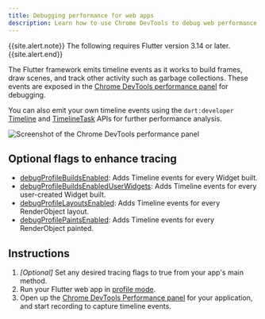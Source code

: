 ```yaml
---
title: Debugging performance for web apps
description: Learn how to use Chrome DevTools to debug web performance issues.
---
```


{{site.alert.note}}
The following requires Flutter version 3.14 or later.
{{site.alert.end}}

The Flutter framework emits timeline events as it works to build frames, draw scenes, and track other activity such as garbage collections. These events are exposed in the 
[Chrome DevTools performance panel][] for debugging.

You can also emit your own timeline events using the `dart:developer` [Timeline][] and [TimelineTask][] APIs for further performance analysis.

[Chrome DevTools performance panel]: https://developer.chrome.com/docs/devtools/performance
[Timeline]: https://api.flutter.dev/flutter/dart-developer/Timeline-class.html
[TimelineTask]: https://api.flutter.dev/flutter/dart-developer/TimelineTask-class.html

![Screenshot of the Chrome DevTools performance panel]({{site.url}}/assets/images/docs/tools/devtools/chrome-devtools-performance-panel.png)

## Optional flags to enhance tracing

- [debugProfileBuildsEnabled][]: Adds Timeline events for every Widget built.
- [debugProfileBuildsEnabledUserWidgets][]: Adds Timeline events for every user-created Widget built.
- [debugProfileLayoutsEnabled][]: Adds Timeline events for every RenderObject layout.
- [debugProfilePaintsEnabled][]: Adds Timeline events for every RenderObject painted.

[debugProfileBuildsEnabled]: https://api.flutter.dev/flutter/widgets/debugProfileBuildsEnabled.html
[debugProfileBuildsEnabledUserWidgets]: https://api.flutter.dev/flutter/widgets/debugProfileBuildsEnabledUserWidgets.html
[debugProfileLayoutsEnabled]: https://api.flutter.dev/flutter/rendering/debugProfileLayoutsEnabled.html
[debugProfilePaintsEnabled]: https://api.flutter.dev/flutter/rendering/debugProfilePaintsEnabled.html

## Instructions

1. _[Optional]_ Set any desired tracing flags to true from your app's main method.
2. Run your Flutter web app in [profile mode][].
3. Open up the [Chrome DevTools Performance panel][] for your application, and start recording to capture timeline events.

[profile mode]: {{site.url}}/testing/build-modes#profile
[Chrome DevTools performance panel]: https://developer.chrome.com/docs/devtools/performance
